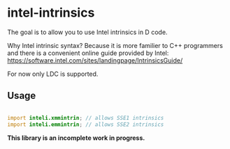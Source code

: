 # intel-intrinsics

The goal is to allow you to use Intel intrinsics in D code.

Why Intel intrinsic syntax? Because it is more familier to C++ programmers and there is a convenient online guide provided by Intel: https://software.intel.com/sites/landingpage/IntrinsicsGuide/

For now only LDC is supported.

## Usage

```d

import inteli.xmmintrin; // allows SSE1 intrinsics
import inteli.emmintrin; // allows SSE2 intrinsics

```

**This library is an incomplete work in progress.**

